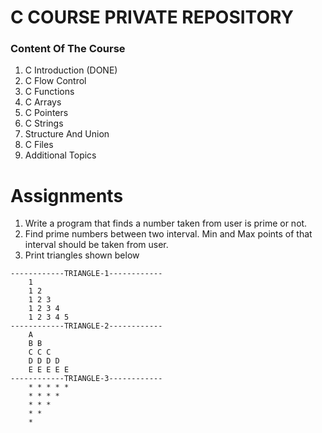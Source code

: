 # C COURSE PRIVATE REPOSITORY
### Content Of The Course
1. C Introduction (DONE)
2. C Flow Control
3. C Functions
4. C Arrays
5. C Pointers
6. C Strings
7. Structure And Union
8. C Files
9. Additional Topics

# Assignments
1. Write a program that finds a number taken from user is prime or not.
2. Find prime numbers between two interval. Min and Max points of that interval should be taken from user.
3. Print triangles shown below
```
------------TRIANGLE-1------------
	1
	1 2
	1 2 3
	1 2 3 4
	1 2 3 4 5
------------TRIANGLE-2------------
	A
	B B
	C C C
	D D D D
	E E E E E
------------TRIANGLE-3------------
	* * * * *
	* * * *
	* * * 
	* *
	*
```
